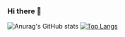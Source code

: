 ### Hi there 👋

<!--
**joonone2/joonone2** is a ✨ _special_ ✨ repository because its `README.md` (this file) appears on your GitHub profile.

Here are some ideas to get you started:

- 🔭 I’m currently working on ...
- 🌱 I’m currently learning ...
- 👯 I’m looking to collaborate on ...
- 🤔 I’m looking for help with ...
- 💬 Ask me about ...
- 📫 How to reach me: ...
- 😄 Pronouns: ...
- ⚡ Fun fact: ...
-->
![Anurag's GitHub stats](https://github-readme-stats.vercel.app/api?username=joonone2&show_icons=true&theme=radical)
[![Top Langs](https://github-readme-stats.vercel.app/api/top-langs/?username=joonone2&langs_count=10&layout=compact&theme=dark)](https://github.com/joonone2/joonone2)
